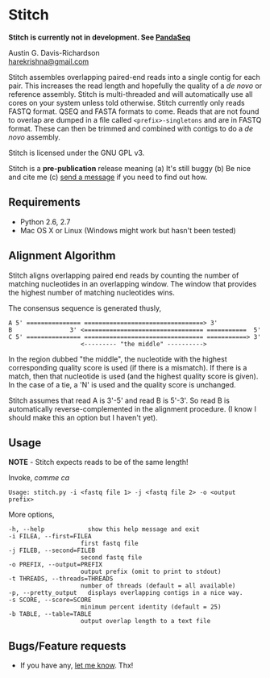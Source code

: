 # Stitch

**Stitch is currently not in development. See [PandaSeq](https://github.com/neufeld/pandaseq)**

Austin G. Davis-Richardson  
<harekrishna@gmail.com>

Stitch assembles overlapping paired-end reads into a single contig for each pair. This increases the read length and hopefully the quality of a _de novo_ or reference assembly. Stitch is multi-threaded and will automatically use all cores on your system unless told otherwise. Stitch currently only reads FASTQ format. QSEQ and FASTA formats to come. Reads that are not found to overlap are dumped in a file called `<prefix>-singletons` and are in FASTQ format. These can then be trimmed and combined with contigs to do a _de novo_ assembly.

Stitch is licensed under the GNU GPL v3.

Stitch is a __pre-publication__ release meaning (a) It's still buggy (b) Be nice and cite me (c) [send a message](mailto:adavisr@ufl.edu) if you need to find out how.
		
## Requirements

- Python 2.6, 2.7
- Mac OS X or Linux (Windows might work but hasn't been tested)

## Alignment Algorithm

Stitch aligns overlapping paired end reads by counting the number of matching nucleotides in an overlapping window. The window that provides the highest number of matching nucleotides wins.

The consensus sequence is generated thusly,

    A 5' =============== =================================> 3'
    B                3' <================================= ===========  5'
    C 5' =============== ================================= ===========> 3'
                        <--------- "the middle" ---------->
                        
In the region dubbed "the middle", the nucleotide with the highest corresponding quality score is used (if there is a mismatch). If there is a match, then that nucleotide is used (and the highest quality score is  given). In the case of a tie, a 'N' is used and the quality score is unchanged.
    
Stitch assumes that read A is 3'-5' and read B is 5'-3'. So read B is automatically reverse-complemented in the alignment procedure. (I know I should make this an option but I haven't yet).

## Usage

**NOTE** - Stitch expects reads to be of the same length!

Invoke, _comme ca_

    Usage: stitch.py -i <fastq file 1> -j <fastq file 2> -o <output prefix>

More options,

    -h, --help            show this help message and exit
    -i FILEA, --first=FILEA
                        first fastq file
    -j FILEB, --second=FILEB
                        second fastq file
    -o PREFIX, --output=PREFIX
                        output prefix (omit to print to stdout)
    -t THREADS, --threads=THREADS
                        number of threads (default = all available)
    -p, --pretty_output   displays overlapping contigs in a nice way.
    -s SCORE, --score=SCORE
                        minimum percent identity (default = 25)
    -b TABLE, --table=TABLE
                        output overlap length to a text file

## Bugs/Feature requests

 - If you have any, [let me know](https://github.com/audy/stitch/issues). Thx!


